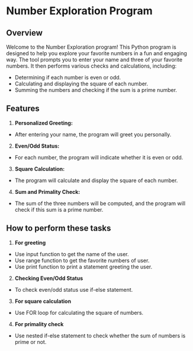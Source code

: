 #  Number Exploration Program

## Overview

Welcome to the Number Exploration program! This Python program is designed to help you explore your favorite numbers in a fun and engaging way. The tool prompts you to enter your name and three of your favorite numbers. It then performs various checks and calculations, including:

- Determining if each number is even or odd.
- Calculating and displaying the square of each number.
- Summing the numbers and checking if the sum is a prime number.
  
## Features

1. **Personalized Greeting:**
 - After entering your name, the program will greet you personally.

2. **Even/Odd Status:**
- For each number, the program will indicate whether it is even or odd.
3. **Square Calculation:**
 - The program will calculate and display the square of each number.

4. **Sum and Primality Check:**
- The sum of the three numbers will be computed, and the program will check if this sum is a prime number.
## How to perform these tasks
1. **For greeting**
- Use input function to get the name of the user.
- Use range function to get the favorite numbers of user.
- Use print function to print a statement greeting the user.
2. **Checking Even/Odd Status**
- To check even/odd status use if-else statement.
3. **For square calculation**
- Use FOR loop for calculating the square of numbers.
4. **For primality check**
- Use nested if-else statement to check whether the sum of numbers is prime or not.